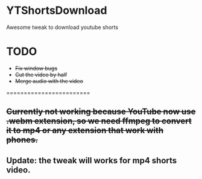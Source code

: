 # YTShortsDownload
Awesome tweak to download youtube shorts

TODO
========================
* ~~Fix window bugs~~
* ~~Cut the video by half~~
* ~~Merge audio with the video~~

========================
## ~~Currently not working because YouTube now use .webm extension, so we need ffmpeg to convert it to mp4 or any extension that work with phones.~~
## Update: the tweak will works for mp4 shorts video.
